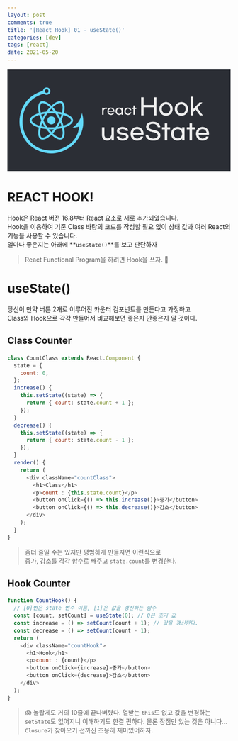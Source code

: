 ```yaml
---
layout: post
comments: true
title: '[React Hook] 01 - useState()'
categories: [dev]
tags: [react]
date: 2021-05-20
---
```

![headerimg](/assets/img/post/hook/hook_01_title.jpg)

# REACT HOOK!
Hook은 React 버전 16.8부터 React 요소로 새로 추가되었습니다.<br>
Hook을 이용하여 기존 Class 바탕의 코드를 작성할 필요 없이 상태 값과 여러 React의 기능을 사용할 수 있습니다. <br> 
얼마나 좋은지는 아래에 **`useState()`**를 보고 판단하자

> React Functional Program을 하려면 Hook을 쓰자. 🙏

# useState()
당신이 만약 버튼 2개로 이루어진 카운터 컴포넌트를 만든다고 가정하고 <br>
Class와 Hook으로 각각 만들어서 비교해보면 좋은지 안좋은지 알 것이다.

## Class Counter
```javascript
class CountClass extends React.Component {
  state = {
    count: 0,
  };
  increase() {
    this.setState((state) => {
      return { count: state.count + 1 };
    });
  }
  decrease() {
    this.setState((state) => {
      return { count: state.count - 1 };
    });
  }
  render() {
    return (
      <div className="countClass">
        <h1>Class</h1>
        <p>count : {this.state.count}</p>
        <button onClick={() => this.increase()}>증가</button>
        <button onClick={() => this.decrease()}>감소</button>
      </div>
    );
  }
}
```
> 좀더 줄일 수는 있지만 평범하게 만들자면 이런식으로  <br>
  증가, 감소를 각각 함수로 빼주고 `state.count`를 변경한다.

## Hook Counter
```javascript
function CountHook() {
  // [0]번은 state 변수 이름, [1]은 값을 갱신하는 함수
  const [count, setCount] = useState(0); // 0은 초기 값
  const increase = () => setCount(count + 1); // 값을 갱신한다.
  const decrease = () => setCount(count - 1);
  return (
    <div className="countHook">
      <h1>Hook</h1>
      <p>count : {count}</p>
      <button onClick={increase}>증가</button>
      <button onClick={decrease}>감소</button>
    </div>
  );
}
```
> 😱 놀랍게도 거의 10줄에 끝나버렸다.
  열받는 `this`도 없고 값을 변경하는 `setState`도 없어지니 이해하기도 한결 편하다. 
  물론 장점만 있는 것은 아니다... `Closure`가 찾아오기 전까진 조용히 재미있어하자.